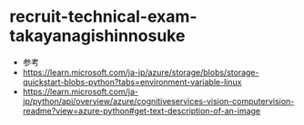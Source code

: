 # recruit-technical-exam-takayanagishinnosuke

- 参考
- https://learn.microsoft.com/ja-jp/azure/storage/blobs/storage-quickstart-blobs-python?tabs=environment-variable-linux
- https://learn.microsoft.com/ja-jp/python/api/overview/azure/cognitiveservices-vision-computervision-readme?view=azure-python#get-text-description-of-an-image
